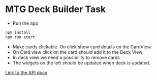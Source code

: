 # MTG Deck Builder Task

- Run the app 
```bash
npm install
npm run start
```

- Make cards clickable. On click show card details
on the CardView.
- On Card view click on the card should add it to the Deck View
- In deck view we need a possibility to remove cards
- The widgets on the left should be updated when deck is updated.

[Link to the API docs](https://docs.magicthegathering.io/#api_v1cards_list)